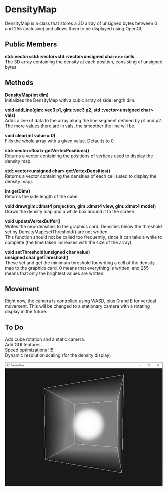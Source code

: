 # DensityMap

DensityMap is a class that stores a 3D array of unsigned bytes between 0 and 255 (inclusive) and allows them to be displayed using OpenGL.

## Public Members

<b>std::vector&lt;std::vector&lt;std::vector&lt;unsigned char&gt;&gt;&gt; cells</b>  
The 3D array containing the density at each position, consisting of unsigned bytes.

## Methods

<b>DensityMap(int dim)</b>  
Initializes the DensityMap with a cubic array of side length dim.

<b>void addLine(glm::vec3 p1, glm::vec3 p2, std::vector&lt;unsigned char&gt; vals)</b>  
Adds a line of data to the array along the line segment defined by p1 and p2.
The more values there are in vals, the smoother the line will be.

<b>void clear(int value = 0)</b>  
Fills the whole array with a given value. Defaults to 0.

<b>std::vector&lt;float&gt; getVertexPositions()</b>  
Returns a vector containing the positions of vertices used to display the density map.

<b>std::vector&lt;unsigned char&gt; getVertexDensities()</b>  
Returns a vector containing the densities of each cell (used to display the density map).

<b>int getDim()</b>  
Returns the side length of the cube.

<b>void draw(glm::dmat4 projection, glm::dmat4 view, glm::dmat4 model)</b>  
Draws the density map and a white box around it to the screen.

<b>void updateVertexBuffer()</b>  
Writes the new densities to the graphics card. Densities below the threshold set by DensityMap::setThreshold() are not written.  
This function should not be called too frequently, since it can take a while to complete (the time taken increases with the size of the array).

<b>void setThreshold(unsigned char value)</b>  
<b>unsigned char getThreshold()</b>  
These set and get the minimum threshold for writing a cell of the density map to the graphics card. 0 means that everything is written, and 255 means that only the brightest values are written.

## Movement

Right now, the camera is controlled using WASD, plus Q and E for vertical movement. This will be changed to a stationary camera with a rotating display in the future.

## To Do

Add cube rotation and a static camera.  
Add GUI features.  
Speed optimizations !!!!!  
Dynamic resolution scaling (for the density display)  

![The image is in the images folder](https://github.com/ethanlipson/DensityMap/raw/master/images/sphere.png "Sphere demo")
